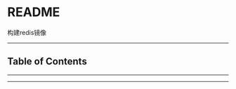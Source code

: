 # README

构建redis镜像

---

## Table of Contents

<!-- vim-markdown-toc GFM -->

<!-- vim-markdown-toc -->

---

<!-- Object info -->

---



